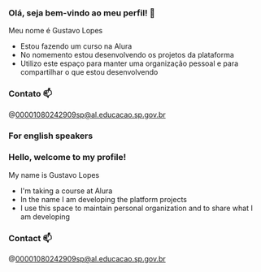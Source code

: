 ### Olá, seja bem-vindo ao meu perfil! 🧮

Meu nome é Gustavo Lopes

- Estou fazendo um curso na Alura
- No nomemento estou desenvolvendo os projetos da plataforma
- Utilizo este espaço para manter uma organização pessoal e para compartilhar o que estou desenvolvendo

### Contato 📫

@00001080242909sp@al.educacao.sp.gov.br

### For english speakers

### Hello, welcome to my profile!   

My name is Gustavo Lopes        

- I'm taking a course at Alura
- In the name I am developing the platform projects
- I use this space to maintain personal organization and to share what I am developing

### Contact 📫

@00001080242909sp@al.educacao.sp.gov.br
